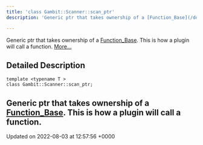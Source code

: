 ```yaml
---
title: 'class Gambit::Scanner::scan_ptr'
description: 'Generic ptr that takes ownership of a [Function_Base](/documentation/code/main/classes/classgambit_1_1scanner_1_1function__base/). This is how a plugin will call a function. '

---
```









Generic ptr that takes ownership of a [Function_Base](/documentation/code/main/classes/classgambit_1_1scanner_1_1function__base/). This is how a plugin will call a function.  [More...](#detailed-description)

## Detailed Description

```
template <typename T >
class Gambit::Scanner::scan_ptr;
```

Generic ptr that takes ownership of a [Function_Base](/documentation/code/main/classes/classgambit_1_1scanner_1_1function__base/). This is how a plugin will call a function. 
-------------------------------

Updated on 2022-08-03 at 12:57:56 +0000